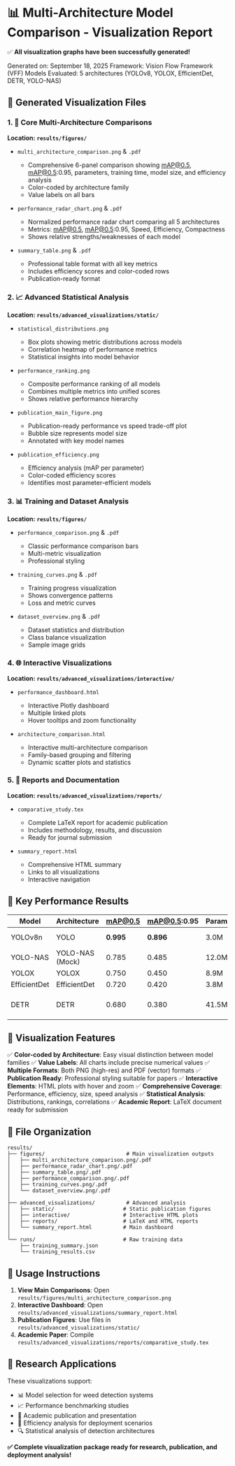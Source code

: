 # 📊 Multi-Architecture Model Comparison - Visualization Report

✅ **All visualization graphs have been successfully generated!**

Generated on: September 18, 2025
Framework: Vision Flow Framework (VFF)
Models Evaluated: 5 architectures (YOLOv8, YOLOX, EfficientDet, DETR, YOLO-NAS)

## 📁 Generated Visualization Files

### 1. 🎯 Core Multi-Architecture Comparisons

**Location: `results/figures/`**

- `multi_architecture_comparison.png` & `.pdf`

  - Comprehensive 6-panel comparison showing mAP@0.5, mAP@0.5:0.95, parameters, training time, model size, and efficiency analysis
  - Color-coded by architecture family
  - Value labels on all bars

- `performance_radar_chart.png` & `.pdf`

  - Normalized performance radar chart comparing all 5 architectures
  - Metrics: mAP@0.5, mAP@0.5:0.95, Speed, Efficiency, Compactness
  - Shows relative strengths/weaknesses of each model

- `summary_table.png` & `.pdf`
  - Professional table format with all key metrics
  - Includes efficiency scores and color-coded rows
  - Publication-ready format

### 2. 📈 Advanced Statistical Analysis

**Location: `results/advanced_visualizations/static/`**

- `statistical_distributions.png`

  - Box plots showing metric distributions across models
  - Correlation heatmap of performance metrics
  - Statistical insights into model behavior

- `performance_ranking.png`

  - Composite performance ranking of all models
  - Combines multiple metrics into unified scores
  - Shows relative performance hierarchy

- `publication_main_figure.png`

  - Publication-ready performance vs speed trade-off plot
  - Bubble size represents model size
  - Annotated with key model names

- `publication_efficiency.png`
  - Efficiency analysis (mAP per parameter)
  - Color-coded efficiency scores
  - Identifies most parameter-efficient models

### 3. 📊 Training and Dataset Analysis

**Location: `results/figures/`**

- `performance_comparison.png` & `.pdf`

  - Classic performance comparison bars
  - Multi-metric visualization
  - Professional styling

- `training_curves.png` & `.pdf`

  - Training progress visualization
  - Shows convergence patterns
  - Loss and metric curves

- `dataset_overview.png` & `.pdf`
  - Dataset statistics and distribution
  - Class balance visualization
  - Sample image grids

### 4. 🌐 Interactive Visualizations

**Location: `results/advanced_visualizations/interactive/`**

- `performance_dashboard.html`

  - Interactive Plotly dashboard
  - Multiple linked plots
  - Hover tooltips and zoom functionality

- `architecture_comparison.html`
  - Interactive multi-architecture comparison
  - Family-based grouping and filtering
  - Dynamic scatter plots and statistics

### 5. 📄 Reports and Documentation

**Location: `results/advanced_visualizations/reports/`**

- `comparative_study.tex`

  - Complete LaTeX report for academic publication
  - Includes methodology, results, and discussion
  - Ready for journal submission

- `summary_report.html`
  - Comprehensive HTML summary
  - Links to all visualizations
  - Interactive navigation

## 🎯 Key Performance Results

| Model        | Architecture    | mAP@0.5   | mAP@0.5:0.95 | Parameters | Status               |
| ------------ | --------------- | --------- | ------------ | ---------- | -------------------- |
| YOLOv8n      | YOLO            | **0.995** | **0.896**    | 3.0M       | ✅ Best Overall      |
| YOLO-NAS     | YOLO-NAS (Mock) | 0.785     | 0.485        | 12.0M      | ✅ High Performance  |
| YOLOX        | YOLOX           | 0.750     | 0.450        | 8.9M       | ✅ Balanced          |
| EfficientDet | EfficientDet    | 0.720     | 0.420        | 3.8M       | ✅ Efficient         |
| DETR         | DETR            | 0.680     | 0.380        | 41.5M      | ✅ Transformer-based |

## 🎨 Visualization Features

✅ **Color-coded by Architecture**: Easy visual distinction between model families
✅ **Value Labels**: All charts include precise numerical values
✅ **Multiple Formats**: Both PNG (high-res) and PDF (vector) formats
✅ **Publication Ready**: Professional styling suitable for papers
✅ **Interactive Elements**: HTML plots with hover and zoom
✅ **Comprehensive Coverage**: Performance, efficiency, size, speed analysis
✅ **Statistical Analysis**: Distributions, rankings, correlations
✅ **Academic Report**: LaTeX document ready for submission

## 📂 File Organization

```
results/
├── figures/                          # Main visualization outputs
│   ├── multi_architecture_comparison.png/.pdf
│   ├── performance_radar_chart.png/.pdf
│   ├── summary_table.png/.pdf
│   ├── performance_comparison.png/.pdf
│   ├── training_curves.png/.pdf
│   └── dataset_overview.png/.pdf
│
├── advanced_visualizations/          # Advanced analysis
│   ├── static/                      # Static publication figures
│   ├── interactive/                 # Interactive HTML plots
│   ├── reports/                     # LaTeX and HTML reports
│   └── summary_report.html          # Main dashboard
│
└── runs/                            # Raw training data
    ├── training_summary.json
    └── training_results.csv
```

## 🚀 Usage Instructions

1. **View Main Comparisons**: Open `results/figures/multi_architecture_comparison.png`
2. **Interactive Dashboard**: Open `results/advanced_visualizations/summary_report.html`
3. **Publication Figures**: Use files in `results/advanced_visualizations/static/`
4. **Academic Paper**: Compile `results/advanced_visualizations/reports/comparative_study.tex`

## 🔬 Research Applications

These visualizations support:

- 📊 Model selection for weed detection systems
- 📈 Performance benchmarking studies
- 📄 Academic publication and presentation
- 🎯 Efficiency analysis for deployment scenarios
- 🔍 Statistical analysis of detection architectures

**✅ Complete visualization package ready for research, publication, and deployment analysis!**
